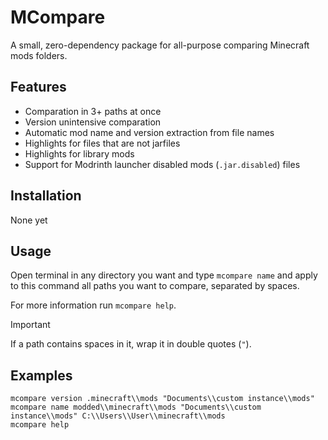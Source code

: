 # MCompare
A small, zero-dependency package for all-purpose comparing Minecraft mods folders.

## Features
- Comparation in 3+ paths at once
- Version unintensive comparation
- Automatic mod name and version extraction from file names
- Highlights for files that are not jarfiles
- Highlights for library mods
- Support for Modrinth launcher disabled mods (`.jar.disabled`) files

## Installation
None yet

## Usage
Open terminal in any directory you want and type `mcompare name` and apply to this command all paths you want to compare, separated by spaces.

For more information run `mcompare help`.

> [!IMPORTANT]
> If a path contains spaces in it, wrap it in double quotes (`"`).

## Examples
``` batch
mcompare version .minecraft\\mods "Documents\\custom instance\\mods"
mcompare name modded\\minecraft\\mods "Documents\\custom instance\\mods" C:\\Users\\User\\minecraft\\mods
mcompare help
```
